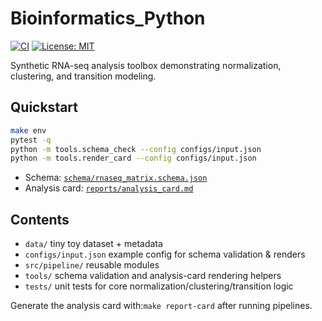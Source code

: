 # Bioinformatics_Python

<!-- BADGES:BEGIN -->
[![CI](https://img.shields.io/github/actions/workflow/status/OWNER/REPO/ci.yml?branch=main)](https://github.com/OWNER/REPO/actions)
[![License: MIT](https://img.shields.io/badge/License-MIT-yellow.svg)](LICENSE)
<!-- BADGES:END -->

Synthetic RNA-seq analysis toolbox demonstrating normalization, clustering, and transition modeling.

## Quickstart
```bash
make env
pytest -q
python -m tools.schema_check --config configs/input.json
python -m tools.render_card --config configs/input.json
```

- Schema: [`schema/rnaseq_matrix.schema.json`](schema/rnaseq_matrix.schema.json)
- Analysis card: [`reports/analysis_card.md`](reports/analysis_card.md)

## Contents
- `data/` tiny toy dataset + metadata
- `configs/input.json` example config for schema validation & renders
- `src/pipeline/` reusable modules
- `tools/` schema validation and analysis-card rendering helpers
- `tests/` unit tests for core normalization/clustering/transition logic

Generate the analysis card with:`make report-card` after running pipelines.
